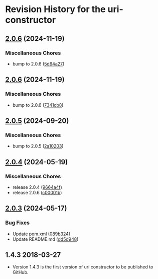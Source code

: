 # Revision History for the uri-constructor

## [2.0.6](https://github.com/dvsa/vol-uri-constructor/compare/v2.0.6...v2.0.6) (2024-11-19)


### Miscellaneous Chores

* bump to 2.0.6 ([5d64a27](https://github.com/dvsa/vol-uri-constructor/commit/5d64a279f5d03ac44df319241c60045f61409fb2))

## [2.0.6](https://github.com/dvsa/vol-uri-constructor/compare/v2.0.5...v2.0.6) (2024-11-19)


### Miscellaneous Chores

* bump to 2.0.6 ([7341cb8](https://github.com/dvsa/vol-uri-constructor/commit/7341cb8fd38545d468f8cc289496de275165e495))

## [2.0.5](https://github.com/dvsa/vol-uri-constructor/compare/v2.0.4...v2.0.5) (2024-09-20)


### Miscellaneous Chores

* bump to 2.0.5 ([2a10203](https://github.com/dvsa/vol-uri-constructor/commit/2a10203e94d03567bf587cf126c9904b2d7d105f))

## [2.0.4](https://github.com/dvsa/vol-uri-constructor/compare/v2.0.3...v2.0.4) (2024-05-19)


### Miscellaneous Chores

* release 2.0.4 ([9664a4f](https://github.com/dvsa/vol-uri-constructor/commit/9664a4fd311016adef968dec415fb0b880a7936e))
* release 2.0.6 ([c00001b](https://github.com/dvsa/vol-uri-constructor/commit/c00001b784f93e8e76efa39992b86e00d4f7435f))

## [2.0.3](https://github.com/dvsa/vol-uri-constructor/compare/2.0.2...v2.0.3) (2024-05-17)


### Bug Fixes

* Update pom.xml ([089b324](https://github.com/dvsa/vol-uri-constructor/commit/089b32490756742e000207748da5d995cb02d464))
* Update README.md ([dd5d948](https://github.com/dvsa/vol-uri-constructor/commit/dd5d948d636d5cc4cf7c3d35694e528000008a3b))

## 1.4.3 2018-03-27
* Version 1.4.3 is the first version of uri constructor to be published to GitHub.
